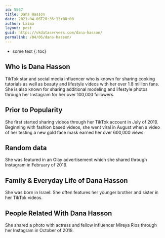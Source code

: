 ```yaml
---
id: 5567
title: Dana Hasson
date: 2021-04-06T20:36:13+00:00
author: Laima
layout: post
guid: https://ukdataservers.com/dana-hasson/
permalink: /04/06/dana-hasson/
---
```


* some text
{: toc}


## Who is Dana Hasson
                  
                  
                  
TikTok star and social media influencer who is known for sharing cooking tutorials as well as beauty and lifestyle videos with her over 1.8 million fans. She is also known for sharing additional modeling and lifestyle photos through her Instagram for her over 100,000 followers. 
                  
              
            
              
            
                
                
                
## Prior to Popularity
                  
                  
                  
She first started sharing videos through her TikTok account in July of 2019. Beginning with fashion based videos, she went viral in August when a video of her testing a new gold face mask earned her over 600,000 views.
                  
              
            
              
            
                
                
                
## Random data
                  
                  
                  
She was featured in an Olay advertisement which she shared through Instagram in February of 2019. 
                  
              
            
              
            
                
                
                
## Family & Everyday Life of Dana Hasson
                  
                  
                  
She was born in Israel. She often features her younger brother and sister in her TikTok videos. 
                  
              
            
              
            
                
                
                
## People Related With Dana Hasson
                  
                  
                  
She shared a photo with actress and fellow influencer Mireya Rios through her Instagram in October of 2019. 
                  
              
            
              
            
                
              
            
              
              
            
            
              
            
          
          
          